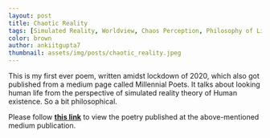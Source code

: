 ```yaml
---
layout: post
title: Chaotic Reality
tags: [Simulated Reality, Worldview, Chaos Perception, Philosophy of Life]
color: brown
author: ankiitgupta7
thumbnail: assets/img/posts/chaotic_reality.jpeg
---
```


This is my first ever poem, written amidst lockdown of 2020, which also got published from a medium page called Millennial Poets. It talks about looking human life from the perspective of simulated reality theory of Human existence. So a bit philosophical.

Please follow <a href="https://medium.com/millennial-poets/chaotic-reality-6ab2ef9e82f9" target="_blank"><b>this link</b></a> to view the poetry published at the above-mentioned medium publication. 